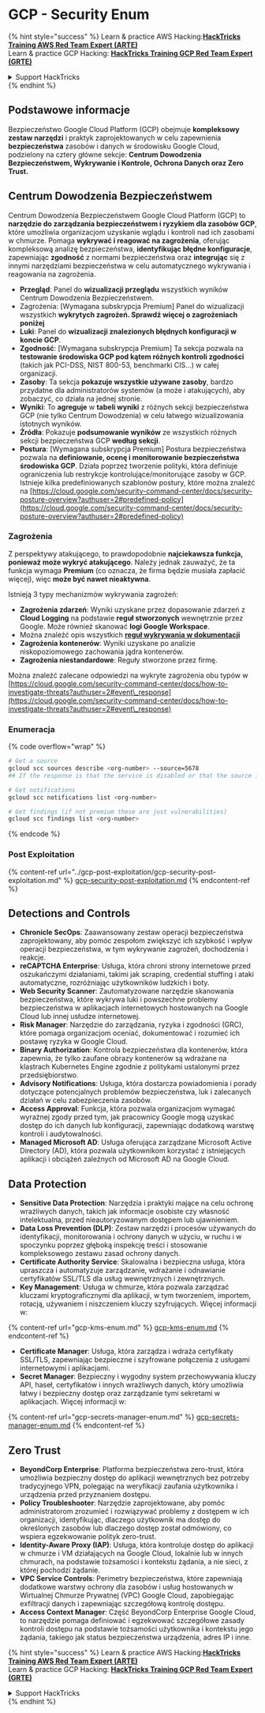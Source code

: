 # GCP - Security Enum

{% hint style="success" %}
Learn & practice AWS Hacking:<img src="../../../.gitbook/assets/image (1).png" alt="" data-size="line">[**HackTricks Training AWS Red Team Expert (ARTE)**](https://training.hacktricks.xyz/courses/arte)<img src="../../../.gitbook/assets/image (1).png" alt="" data-size="line">\
Learn & practice GCP Hacking: <img src="../../../.gitbook/assets/image (2).png" alt="" data-size="line">[**HackTricks Training GCP Red Team Expert (GRTE)**<img src="../../../.gitbook/assets/image (2).png" alt="" data-size="line">](https://training.hacktricks.xyz/courses/grte)

<details>

<summary>Support HackTricks</summary>

* Check the [**subscription plans**](https://github.com/sponsors/carlospolop)!
* **Join the** 💬 [**Discord group**](https://discord.gg/hRep4RUj7f) or the [**telegram group**](https://t.me/peass) or **follow** us on **Twitter** 🐦 [**@hacktricks\_live**](https://twitter.com/hacktricks\_live)**.**
* **Share hacking tricks by submitting PRs to the** [**HackTricks**](https://github.com/carlospolop/hacktricks) and [**HackTricks Cloud**](https://github.com/carlospolop/hacktricks-cloud) github repos.

</details>
{% endhint %}

## Podstawowe informacje

Bezpieczeństwo Google Cloud Platform (GCP) obejmuje **kompleksowy zestaw narzędzi** i praktyk zaprojektowanych w celu zapewnienia **bezpieczeństwa** zasobów i danych w środowisku Google Cloud, podzielony na cztery główne sekcje: **Centrum Dowodzenia Bezpieczeństwem, Wykrywanie i Kontrole, Ochrona Danych oraz Zero Trust.**

## **Centrum Dowodzenia Bezpieczeństwem**

Centrum Dowodzenia Bezpieczeństwem Google Cloud Platform (GCP) to **narzędzie do zarządzania bezpieczeństwem i ryzykiem dla zasobów GCP**, które umożliwia organizacjom uzyskanie wglądu i kontroli nad ich zasobami w chmurze. Pomaga **wykrywać i reagować na zagrożenia**, oferując kompleksową analizę bezpieczeństwa, **identyfikując błędne konfiguracje**, zapewniając **zgodność** z normami bezpieczeństwa oraz **integrując** się z innymi narzędziami bezpieczeństwa w celu automatycznego wykrywania i reagowania na zagrożenia.

* **Przegląd**: Panel do **wizualizacji przeglądu** wszystkich wyników Centrum Dowodzenia Bezpieczeństwem.
* Zagrożenia: \[Wymagana subskrypcja Premium] Panel do wizualizacji wszystkich **wykrytych zagrożeń. Sprawdź więcej o zagrożeniach poniżej**
* **Luki**: Panel do **wizualizacji znalezionych błędnych konfiguracji w koncie GCP**.
* **Zgodność**: \[Wymagana subskrypcja Premium] Ta sekcja pozwala na **testowanie środowiska GCP pod kątem różnych kontroli zgodności** (takich jak PCI-DSS, NIST 800-53, benchmarki CIS...) w całej organizacji.
* **Zasoby**: Ta sekcja **pokazuje wszystkie używane zasoby**, bardzo przydatne dla administratorów systemów (a może i atakujących), aby zobaczyć, co działa na jednej stronie.
* **Wyniki**: To **agreguje** w **tabeli wyniki** z różnych sekcji bezpieczeństwa GCP (nie tylko Centrum Dowodzenia) w celu łatwego wizualizowania istotnych wyników.
* **Źródła**: Pokazuje **podsumowanie wyników** ze wszystkich różnych sekcji bezpieczeństwa GCP **według sekcji**.
* **Postura**: \[Wymagana subskrypcja Premium] Postura bezpieczeństwa pozwala na **definiowanie, ocenę i monitorowanie bezpieczeństwa środowiska GCP**. Działa poprzez tworzenie polityki, która definiuje ograniczenia lub restrykcje kontrolujące/monitorujące zasoby w GCP. Istnieje kilka predefiniowanych szablonów postury, które można znaleźć na [https://cloud.google.com/security-command-center/docs/security-posture-overview?authuser=2#predefined-policy](https://cloud.google.com/security-command-center/docs/security-posture-overview?authuser=2#predefined-policy)

### **Zagrożenia**

Z perspektywy atakującego, to prawdopodobnie **najciekawsza funkcja, ponieważ może wykryć atakującego**. Należy jednak zauważyć, że ta funkcja wymaga **Premium** (co oznacza, że firma będzie musiała zapłacić więcej), więc **może być nawet nieaktywna**.

Istnieją 3 typy mechanizmów wykrywania zagrożeń:

* **Zagrożenia zdarzeń**: Wyniki uzyskane przez dopasowanie zdarzeń z **Cloud Logging** na podstawie **reguł stworzonych** wewnętrznie przez Google. Może również skanować **logi Google Workspace**.
* Można znaleźć opis wszystkich [**reguł wykrywania w dokumentacji**](https://cloud.google.com/security-command-center/docs/concepts-event-threat-detection-overview?authuser=2#how\_works)
* **Zagrożenia kontenerów**: Wyniki uzyskane po analizie niskopoziomowego zachowania jądra kontenerów.
* **Zagrożenia niestandardowe**: Reguły stworzone przez firmę.

Można znaleźć zalecane odpowiedzi na wykryte zagrożenia obu typów w [https://cloud.google.com/security-command-center/docs/how-to-investigate-threats?authuser=2#event\_response](https://cloud.google.com/security-command-center/docs/how-to-investigate-threats?authuser=2#event\_response)

### Enumeracja

{% code overflow="wrap" %}
```bash
# Get a source
gcloud scc sources describe <org-number> --source=5678
## If the response is that the service is disabled or that the source is not found, then, it isn't enabled

# Get notifications
gcloud scc notifications list <org-number>

# Get findings (if not premium these are just vulnerabilities)
gcloud scc findings list <org-number>
```
{% endcode %}

### Post Exploitation

{% content-ref url="../gcp-post-exploitation/gcp-security-post-exploitation.md" %}
[gcp-security-post-exploitation.md](../gcp-post-exploitation/gcp-security-post-exploitation.md)
{% endcontent-ref %}

## Detections and Controls

* **Chronicle SecOps**: Zaawansowany zestaw operacji bezpieczeństwa zaprojektowany, aby pomóc zespołom zwiększyć ich szybkość i wpływ operacji bezpieczeństwa, w tym wykrywanie zagrożeń, dochodzenia i reakcje.
* **reCAPTCHA Enterprise**: Usługa, która chroni strony internetowe przed oszukańczymi działaniami, takimi jak scraping, credential stuffing i ataki automatyczne, rozróżniając użytkowników ludzkich i boty.
* **Web Security Scanner**: Zautomatyzowane narzędzie skanowania bezpieczeństwa, które wykrywa luki i powszechne problemy bezpieczeństwa w aplikacjach internetowych hostowanych na Google Cloud lub innej usłudze internetowej.
* **Risk Manager**: Narzędzie do zarządzania, ryzyka i zgodności (GRC), które pomaga organizacjom oceniać, dokumentować i rozumieć ich postawę ryzyka w Google Cloud.
* **Binary Authorization**: Kontrola bezpieczeństwa dla kontenerów, która zapewnia, że tylko zaufane obrazy kontenerów są wdrażane na klastrach Kubernetes Engine zgodnie z politykami ustalonymi przez przedsiębiorstwo.
* **Advisory Notifications**: Usługa, która dostarcza powiadomienia i porady dotyczące potencjalnych problemów bezpieczeństwa, luk i zalecanych działań w celu zabezpieczenia zasobów.
* **Access Approval**: Funkcja, która pozwala organizacjom wymagać wyraźnej zgody przed tym, jak pracownicy Google mogą uzyskać dostęp do ich danych lub konfiguracji, zapewniając dodatkową warstwę kontroli i audytowalności.
* **Managed Microsoft AD**: Usługa oferująca zarządzane Microsoft Active Directory (AD), która pozwala użytkownikom korzystać z istniejących aplikacji i obciążeń zależnych od Microsoft AD na Google Cloud.

## Data Protection

* **Sensitive Data Protection**: Narzędzia i praktyki mające na celu ochronę wrażliwych danych, takich jak informacje osobiste czy własność intelektualna, przed nieautoryzowanym dostępem lub ujawnieniem.
* **Data Loss Prevention (DLP)**: Zestaw narzędzi i procesów używanych do identyfikacji, monitorowania i ochrony danych w użyciu, w ruchu i w spoczynku poprzez głęboką inspekcję treści i stosowanie kompleksowego zestawu zasad ochrony danych.
* **Certificate Authority Service**: Skalowalna i bezpieczna usługa, która upraszcza i automatyzuje zarządzanie, wdrażanie i odnawianie certyfikatów SSL/TLS dla usług wewnętrznych i zewnętrznych.
* **Key Management**: Usługa w chmurze, która pozwala zarządzać kluczami kryptograficznymi dla aplikacji, w tym tworzeniem, importem, rotacją, używaniem i niszczeniem kluczy szyfrujących. Więcej informacji w:

{% content-ref url="gcp-kms-enum.md" %}
[gcp-kms-enum.md](gcp-kms-enum.md)
{% endcontent-ref %}

* **Certificate Manager**: Usługa, która zarządza i wdraża certyfikaty SSL/TLS, zapewniając bezpieczne i szyfrowane połączenia z usługami internetowymi i aplikacjami.
* **Secret Manager**: Bezpieczny i wygodny system przechowywania kluczy API, haseł, certyfikatów i innych wrażliwych danych, który umożliwia łatwy i bezpieczny dostęp oraz zarządzanie tymi sekretami w aplikacjach. Więcej informacji w:

{% content-ref url="gcp-secrets-manager-enum.md" %}
[gcp-secrets-manager-enum.md](gcp-secrets-manager-enum.md)
{% endcontent-ref %}

## Zero Trust

* **BeyondCorp Enterprise**: Platforma bezpieczeństwa zero-trust, która umożliwia bezpieczny dostęp do aplikacji wewnętrznych bez potrzeby tradycyjnego VPN, polegając na weryfikacji zaufania użytkownika i urządzenia przed przyznaniem dostępu.
* **Policy Troubleshooter**: Narzędzie zaprojektowane, aby pomóc administratorom zrozumieć i rozwiązywać problemy z dostępem w ich organizacji, identyfikując, dlaczego użytkownik ma dostęp do określonych zasobów lub dlaczego dostęp został odmówiony, co wspiera egzekwowanie polityk zero-trust.
* **Identity-Aware Proxy (IAP)**: Usługa, która kontroluje dostęp do aplikacji w chmurze i VM działających na Google Cloud, lokalnie lub w innych chmurach, na podstawie tożsamości i kontekstu żądania, a nie sieci, z której pochodzi żądanie.
* **VPC Service Controls**: Perimetry bezpieczeństwa, które zapewniają dodatkowe warstwy ochrony dla zasobów i usług hostowanych w Wirtualnej Chmurze Prywatnej (VPC) Google Cloud, zapobiegając exfiltracji danych i zapewniając szczegółową kontrolę dostępu.
* **Access Context Manager**: Część BeyondCorp Enterprise Google Cloud, to narzędzie pomaga definiować i egzekwować szczegółowe zasady kontroli dostępu na podstawie tożsamości użytkownika i kontekstu jego żądania, takiego jak status bezpieczeństwa urządzenia, adres IP i inne.

{% hint style="success" %}
Learn & practice AWS Hacking:<img src="../../../.gitbook/assets/image (1).png" alt="" data-size="line">[**HackTricks Training AWS Red Team Expert (ARTE)**](https://training.hacktricks.xyz/courses/arte)<img src="../../../.gitbook/assets/image (1).png" alt="" data-size="line">\
Learn & practice GCP Hacking: <img src="../../../.gitbook/assets/image (2).png" alt="" data-size="line">[**HackTricks Training GCP Red Team Expert (GRTE)**<img src="../../../.gitbook/assets/image (2).png" alt="" data-size="line">](https://training.hacktricks.xyz/courses/grte)

<details>

<summary>Support HackTricks</summary>

* Check the [**subscription plans**](https://github.com/sponsors/carlospolop)!
* **Join the** 💬 [**Discord group**](https://discord.gg/hRep4RUj7f) or the [**telegram group**](https://t.me/peass) or **follow** us on **Twitter** 🐦 [**@hacktricks\_live**](https://twitter.com/hacktricks\_live)**.**
* **Share hacking tricks by submitting PRs to the** [**HackTricks**](https://github.com/carlospolop/hacktricks) and [**HackTricks Cloud**](https://github.com/carlospolop/hacktricks-cloud) github repos.

</details>
{% endhint %}
